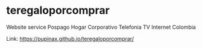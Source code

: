 # teregaloporcomprar
Website service
Pospago Hogar Corporativo
Telefonia TV Internet
Colombia

Link: https://pupinax.github.io/teregaloporcomprar/
